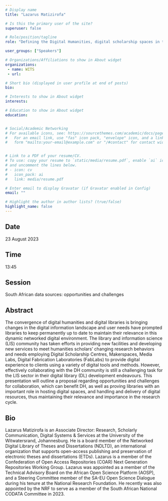 ```yaml
---
# Display name
title: "Lazarus Matizirofa"

# Is this the primary user of the site?
superuser: false

# Role/position/tagline
role: "Defining the Digital Humanities, digital scholarship spaces in the South African Academic Libraries"

user_groups: ["Speakers"]

# Organizations/Affiliations to show in About widget
organizations:
 - name: WITS
 - url: 

# Short bio (displayed in user profile at end of posts)
bio: 

# Interests to show in About widget
interests: 

# Education to show in About widget
education:


# Social/Academic Networking
# For available icons, see: https://sourcethemes.com/academic/docs/page-builder/#icons
#   For an email link, use "fas" icon pack, "envelope" icon, and a link in the
#   form "mailto:your-email@example.com" or "/#contact" for contact widget.


# Link to a PDF of your resume/CV.
# To use: copy your resume to `static/media/resume.pdf`, enable `ai` icons in `params.toml`, 
# and uncomment the lines below.
# - icon: cv
#   icon_pack: ai
#   link: media/resume.pdf

# Enter email to display Gravatar (if Gravatar enabled in Config)
email: ""

# Highlight the author in author lists? (true/false)
highlight_name: false
---
```


## Date

23 August 2023

## Time

13:45

## Session

South African data sources: opportunities and challenges

## Abstract

The convergence of digital humanities and digital libraries is bringing changes in the digital information landscape and user needs have prompted libraries to keep permanently up to date to maintain their relevance in this dynamic networked digital environment.  The library and information science (LIS) community has taken efforts in providing new facilities and developing new services to meet humanities scholars’ changing research behaviors and needs employing Digital Scholarship Centres, Makerspaces, Media Labs, Digital Fabrication Laboratories (FabLabs) to provide digital experience to clients using a variety of digital tools and methods. However, effectively collaborating with the DH community is still a challenging task for the LIS sector in their digital library (DL) development endeavours. This presentation will outline a proposal regarding opportunities and challenges for collaboration, which can benefit DH, as well as proving libraries with an important role in hosting digital spaces, and handling and delivery of digital resources, thus maintaining their relevance and importance in the research cycle.

## Bio

Lazarus Matizirofa is an Associate Director: Research, Scholarly Communication, Digital Systems & Services at the University of the Witwatersrand, Johannesburg.  He is a board member of the Networked Digital Library of Theses and Dissertations (NDLTD), an international organization that supports open-access publishing and preservation of electronic theses and dissertations (ETDs).  Lazarus is a member of the Confederation of Open Access Repositories (COAR) Next Generation Repositories Working Group. Lazarus was appointed as a member of the Technical Advisory Board on the African Open Science Platform (AOSP), and a Steering Committee member of the SA-EU Open Science Dialogue during his tenure at the National Research Foundation. He recently was also appointed by the NRF to serve as a member of the South African National CODATA Committee in 2023.